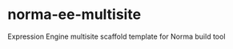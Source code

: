 norma-ee-multisite
==================

Expression Engine multisite scaffold template for Norma build tool
